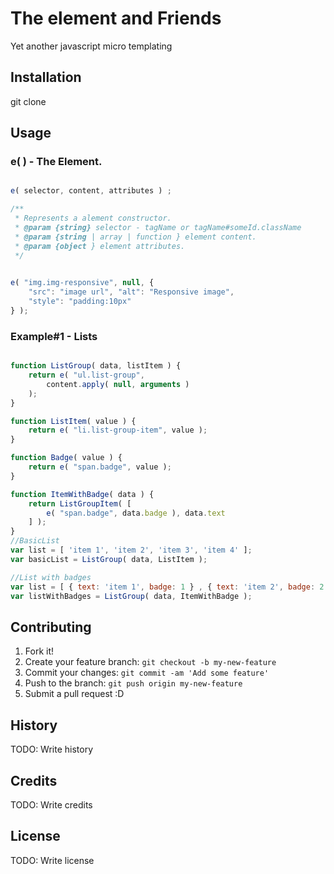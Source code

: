 # The element and Friends

Yet another javascript micro templating 

## Installation

git clone

## Usage
### e( ) -  The Element.

```javascript

e( selector, content, attributes ) ;

/**
 * Represents a alement constructor.
 * @param {string} selector - tagName or tagName#someId.className
 * @param {string | array | function } element content.
 * @param {object } element attributes.
 */
 

e( "img.img-responsive", null, {
    "src": "image url", "alt": "Responsive image",
    "style": "padding:10px"
} );

```


### Example#1 - Lists
```javascript

function ListGroup( data, listItem ) {
    return e( "ul.list-group",
        content.apply( null, arguments )
    );
}

function ListItem( value ) {
    return e( "li.list-group-item", value );
}

function Badge( value ) {
    return e( "span.badge", value );
}

function ItemWithBadge( data ) {
    return ListGroupItem( [
        e( "span.badge", data.badge ), data.text
    ] );
}
//BasicList
var list = [ 'item 1', 'item 2', 'item 3', 'item 4' ];
var basicList = ListGroup( data, ListItem );

//List with badges
var list = [ { text: 'item 1', badge: 1 } , { text: 'item 2', badge: 2 } ];
var listWithBadges = ListGroup( data, ItemWithBadge );
```

## Contributing

1. Fork it!
2. Create your feature branch: `git checkout -b my-new-feature`
3. Commit your changes: `git commit -am 'Add some feature'`
4. Push to the branch: `git push origin my-new-feature`
5. Submit a pull request :D

## History

TODO: Write history

## Credits

TODO: Write credits

## License

TODO: Write license
